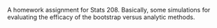 A homework assignment for Stats 208. Basically, some simulations for evaluating the efficacy of the bootstrap versus analytic methods.
